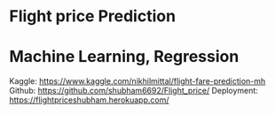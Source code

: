 # Flight price Prediction

# Machine Learning, Regression


Kaggle: https://www.kaggle.com/nikhilmittal/flight-fare-prediction-mh
Github: https://github.com/shubham6692/Flight_price/
Deployment: https://flightpriceshubham.herokuapp.com/

